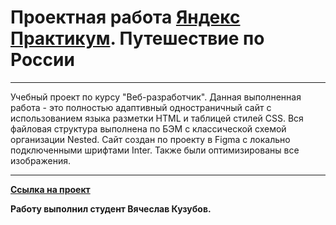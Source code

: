 
# Проектная работа [Яндекс Практикум](https://practicum.yandex.ru/ "Начать учиться").  Путешествие по России

------

Учебный проект по курсу "Веб-разработчик". Данная выполненная работа - это полностью адаптивный одностраничный сайт с использованием языка разметки HTML и таблицей стилей CSS. Вся файловая структура выполнена по БЭМ с классической схемой организации Nested. Сайт создан по проекту в Figma с локально подключенными шрифтами Inter. Также были оптимизированы все изображения.

------

**[Ссылка на проект](https://StiG31rus.github.io/russian-travel/ "Просмотреть проект")**

**Работу выполнил студент Вячеслав Кузубов.**
